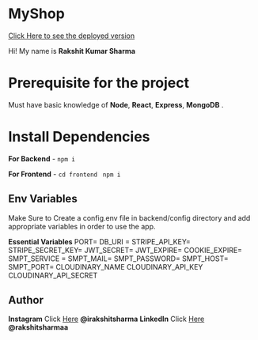 # MyShop
[Click Here to see the deployed version](https://myshop-ppwr.onrender.com/)

Hi! My name is **Rakshit Kumar Sharma**

# Prerequisite for the project

Must have basic knowledge of **Node**, **React**, **Express**, **MongoDB** .

# Install Dependencies

**For Backend** - `npm i`

**For Frontend** - `cd frontend` ` npm i`

## Env Variables

Make Sure to Create a config.env file in backend/config directory and add appropriate variables in order to use the app.

**Essential Variables**
PORT=
DB_URI =
STRIPE_API_KEY=
STRIPE_SECRET_KEY=
JWT_SECRET=
JWT_EXPIRE=
COOKIE_EXPIRE=
SMPT_SERVICE =
SMPT_MAIL=
SMPT_PASSWORD=
SMPT_HOST=
SMPT_PORT=
CLOUDINARY_NAME
CLOUDINARY_API_KEY
CLOUDINARY_API_SECRET


## Author

**Instagram** Click [Here](https://www.instagram.com/irakshitsharma) **@irakshitsharma**
**LinkedIn** Click [Here](https://in.linkedin.com/in/rakshitsharmaa) **@rakshitsharmaa**
